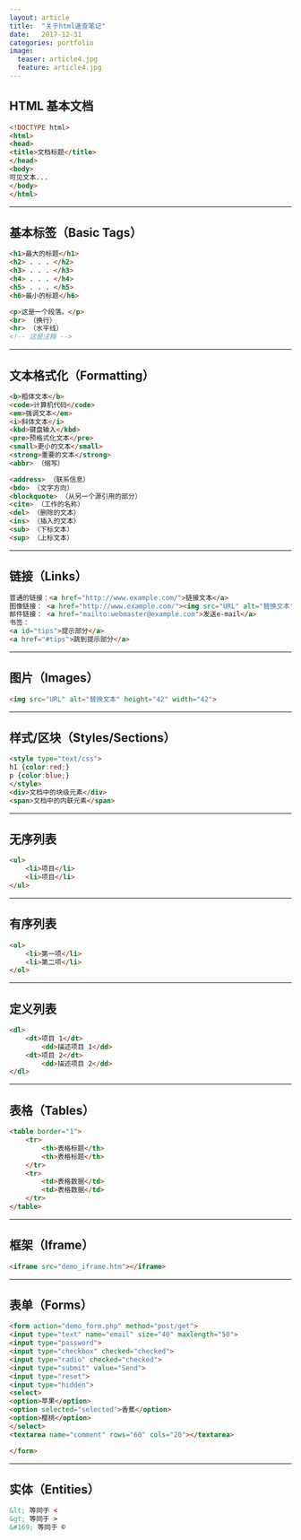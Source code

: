 ```yaml
---
layout: article
title:  "关于html速查笔记"
date:   2017-12-31 
categories: portfolio
image:
  teaser: article4.jpg
  feature: article4.jpg
---
```

## HTML 基本文档

```HTML
<!DOCTYPE html>
<html>
<head>
<title>文档标题</title>
</head>
<body>
可见文本...
</body>
</html>
```

--------

## 基本标签（Basic Tags）

```HTML
<h1>最大的标题</h1>
<h2> . . . </h2>
<h3> . . . </h3>
<h4> . . . </h4>
<h5> . . . </h5>
<h6>最小的标题</h6>

<p>这是一个段落。</p>
<br> （换行）
<hr> （水平线）
<!-- 这是注释 -->
```

--------

## 文本格式化（Formatting）

```HTML
<b>粗体文本</b>
<code>计算机代码</code>
<em>强调文本</em>
<i>斜体文本</i>
<kbd>键盘输入</kbd>
<pre>预格式化文本</pre>
<small>更小的文本</small>
<strong>重要的文本</strong>
<abbr> （缩写）

<address> （联系信息）
<bdo> （文字方向）
<blockquote> （从另一个源引用的部分）
<cite> （工作的名称）
<del> （删除的文本）
<ins> （插入的文本）
<sub> （下标文本）
<sup> （上标文本）
```

--------

## 链接（Links）

```HTML
普通的链接：<a href="http://www.example.com/">链接文本</a>
图像链接： <a href="http://www.example.com/"><img src="URL" alt="替换文本"></a>
邮件链接： <a href="mailto:webmaster@example.com">发送e-mail</a>
书签：
<a id="tips">提示部分</a>
<a href="#tips">跳到提示部分</a>
```

--------

## 图片（Images）

```HTML
<img src="URL" alt="替换文本" height="42" width="42">
```

--------

## 样式/区块（Styles/Sections）

```HTML
<style type="text/css">
h1 {color:red;}
p {color:blue;}
</style>
<div>文档中的块级元素</div>
<span>文档中的内联元素</span>
```

--------

## 无序列表

```HTML
<ul>
    <li>项目</li>
    <li>项目</li>
</ul>
```

--------

## 有序列表

```HTML
<ol>
    <li>第一项</li>
    <li>第二项</li>
</ol>
```

--------

## 定义列表

```HTML
<dl>
    <dt>项目 1</dt>
        <dd>描述项目 1</dd>
    <dt>项目 2</dt>
        <dd>描述项目 2</dd>
</dl>
```

--------

## 表格（Tables）

```HTML
<table border="1">
    <tr>
        <th>表格标题</th>
        <th>表格标题</th>
    </tr>
    <tr>
        <td>表格数据</td>
        <td>表格数据</td>
    </tr>
</table>
```

--------

## 框架（Iframe）

```HTML
<iframe src="demo_iframe.htm"></iframe>
```

--------

## 表单（Forms）

```HTML
<form action="demo_form.php" method="post/get">
<input type="text" name="email" size="40" maxlength="50">
<input type="password">
<input type="checkbox" checked="checked">
<input type="radio" checked="checked">
<input type="submit" value="Send">
<input type="reset">
<input type="hidden">
<select>
<option>苹果</option>
<option selected="selected">香蕉</option>
<option>樱桃</option>
</select>
<textarea name="comment" rows="60" cols="20"></textarea>

</form>
```

--------

## 实体（Entities）

```HTML
&lt; 等同于 <
&gt; 等同于 >
&#169; 等同于 ©
```
